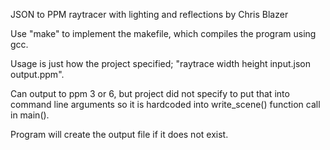 JSON to PPM raytracer with lighting and reflections by Chris Blazer

Use "make" to implement the makefile, which compiles the program using gcc.

Usage is just how the project specified; "raytrace width height input.json output.ppm".

Can output to ppm 3 or 6, but project did not specify to put that into command line arguments so it is hardcoded into write_scene() function call in main().

Program will create the output file if it does not exist.
